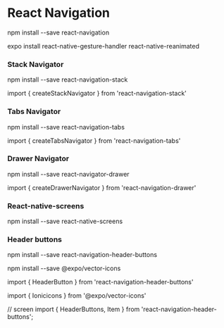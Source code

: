 
React Navigation
================

npm install --save react-navigation

expo install react-native-gesture-handler react-native-reanimated

### Stack Navigator

npm install --save react-navigation-stack

import { createStackNavigator } from 'react-navigation-stack'


### Tabs Navigator

npm install --save react-navigation-tabs

import { createTabsNavigator } from 'react-navigation-tabs'


### Drawer Navigator

npm install --save react-navigator-drawer

import { createDrawerNavigator } from 'react-navigation-drawer'


### React-native-screens

npm install --save react-native-screens


### Header buttons

npm install --save react-navigation-header-buttons

npm install --save @expo/vector-icons

import { HeaderButton } from 'react-navigation-header-buttons'

import { Ionicicons } from '@expo/vector-icons'


// screen
import { HeaderButtons, Item } from 'react-navigation-header-buttons';
